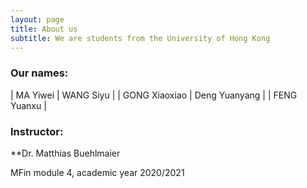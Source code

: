 ```yaml
---
layout: page
title: About us
subtitle: We are students from the University of Hong Kong
---
```


### Our names:

|  MA Yiwei  |  WANG Siyu  |
|  GONG Xiaoxiao  |  Deng Yuanyang  |
|  FENG Yuanxu  |

### Instructor:

**Dr. Matthias Buehlmaier

MFin module 4, academic year 2020/2021
